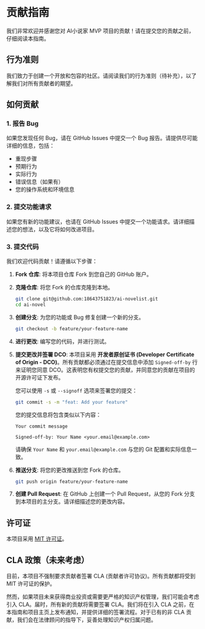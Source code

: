 # 贡献指南

我们非常欢迎并感谢您对 AI小说家 MVP 项目的贡献！请在提交您的贡献之前，仔细阅读本指南。

## 行为准则

我们致力于创建一个开放和包容的社区。请阅读我们的行为准则（待补充），以了解我们对所有贡献者的期望。

## 如何贡献

### 1. 报告 Bug

如果您发现任何 Bug，请在 GitHub Issues 中提交一个 Bug 报告。请提供尽可能详细的信息，包括：
*   重现步骤
*   预期行为
*   实际行为
*   错误信息（如果有）
*   您的操作系统和环境信息

### 2. 提交功能请求

如果您有新的功能建议，也请在 GitHub Issues 中提交一个功能请求。请详细描述您的想法，以及它将如何改进项目。

### 3. 提交代码

我们欢迎代码贡献！请遵循以下步骤：

1.  **Fork 仓库**: 将本项目仓库 Fork 到您自己的 GitHub 账户。
2.  **克隆仓库**: 将您 Fork 的仓库克隆到本地。
    ```bash
    git clone git@github.com:18643751823/ai-novelist.git
    cd ai-novel
    ```
3.  **创建分支**: 为您的功能或 Bug 修复创建一个新的分支。
    ```bash
    git checkout -b feature/your-feature-name
    ```
4.  **进行更改**: 编写您的代码，并进行测试。
5.  **提交更改并签署 DCO**:
    本项目采用 **开发者原创证书 (Developer Certificate of Origin - DCO)**。所有贡献都必须通过在提交信息中添加 `Signed-off-by` 行来证明您同意 DCO。这表明您有权提交您的贡献，并同意您的贡献在项目的开源许可证下发布。

    您可以使用 `-s` 或 `--signoff` 选项来签署您的提交：
    ```bash
    git commit -s -m "feat: Add your feature"
    ```
    您的提交信息将包含类似以下内容：
    ```
    Your commit message

    Signed-off-by: Your Name <your.email@example.com>
    ```
    请确保 `Your Name` 和 `your.email@example.com` 与您的 Git 配置和实际信息一致。

6.  **推送分支**: 将您的更改推送到您 Fork 的仓库。
    ```bash
    git push origin feature/your-feature-name
    ```
7.  **创建 Pull Request**: 在 GitHub 上创建一个 Pull Request，从您的 Fork 分支到本项目的主分支。请详细描述您的更改内容。

## 许可证

本项目采用 [MIT 许可证](LICENSE)。

## CLA 政策（未来考虑）

目前，本项目不强制要求贡献者签署 CLA (贡献者许可协议)。所有贡献都将受到 MIT 许可证的保护。

然而，如果项目未来获得商业投资或需要更严格的知识产权管理，我们可能会考虑引入 CLA。届时，所有新的贡献将需要签署 CLA。我们将在引入 CLA 之前，在本指南和项目主页上发布通知，并提供详细的签署流程。对于已有的非 CLA 贡献，我们会在法律顾问的指导下，妥善处理知识产权归属问题。